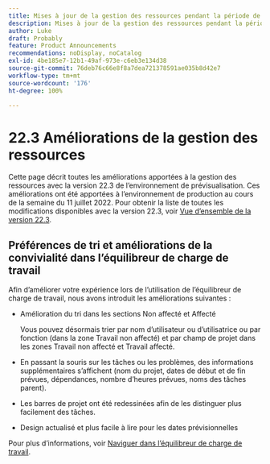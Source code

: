 ```yaml
---
title: Mises à jour de la gestion des ressources pendant la période de la version 22.3
description: Mises à jour de la gestion des ressources pendant la période de la version 22.3
author: Luke
draft: Probably
feature: Product Announcements
recommendations: noDisplay, noCatalog
exl-id: 4be185e7-12b1-49af-973e-c6eb3e134d38
source-git-commit: 76deb76c66e8f8a7dea721378591ae035b8d42e7
workflow-type: tm+mt
source-wordcount: '176'
ht-degree: 100%

---
```


# 22.3 Améliorations de la gestion des ressources

Cette page décrit toutes les améliorations apportées à la gestion des ressources avec la version 22.3 de l’environnement de prévisualisation. Ces améliorations ont été apportées à l’environnement de production au cours de la semaine du 11 juillet 2022. Pour obtenir la liste de toutes les modifications disponibles avec la version 22.3, voir [Vue d’ensemble de la version 22.3](../../../product-announcements/product-releases/22.3-release-activity/22-3-release-overview.md).

## Préférences de tri et améliorations de la convivialité dans l’équilibreur de charge de travail

Afin d’améliorer votre expérience lors de l’utilisation de l’équilibreur de charge de travail, nous avons introduit les améliorations suivantes :

* Amélioration du tri dans les sections Non affecté et Affecté

  Vous pouvez désormais trier par nom d’utilisateur ou d’utilisatrice ou par fonction (dans la zone Travail non affecté) et par champ de projet dans les zones Travail non affecté et Travail affecté.

* En passant la souris sur les tâches ou les problèmes, des informations supplémentaires s’affichent (nom du projet, dates de début et de fin prévues, dépendances, nombre d’heures prévues, noms des tâches parent).

* Les barres de projet ont été redessinées afin de les distinguer plus facilement des tâches.

* Design actualisé et plus facile à lire pour les dates prévisionnelles


Pour plus d’informations, voir [Naviguer dans l’équilibreur de charge de travail](/help/quicksilver/resource-mgmt/workload-balancer/navigate-the-workload-balancer.md).

